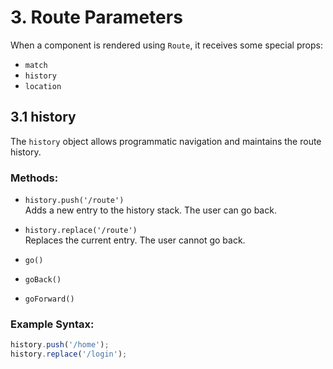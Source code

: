 # 3. Route Parameters

When a component is rendered using `Route`, it receives some special props:

- `match`
- `history`
- `location`

## 3.1 history
The `history` object allows programmatic navigation and maintains the route history.

### Methods:
- `history.push('/route')`  
  Adds a new entry to the history stack. The user can go back.

- `history.replace('/route')`  
  Replaces the current entry. The user cannot go back.

- `go()`
- `goBack()`
- `goForward()`

### Example Syntax:

```js
history.push('/home');
history.replace('/login');
